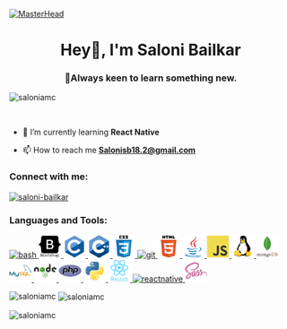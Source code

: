[![MasterHead](https://images.search.yahoo.com/images/view;_ylt=AwrgMGdBd.xl6NAMbzmJzbkF;_ylu=c2VjA3NyBHNsawNpbWcEb2lkAzZkYjQ4NGVhYjM5YmRlODMzM2M0YTk3NzlhMzk0YzkyBGdwb3MDMTEzBGl0A2Jpbmc-?back=https%3A%2F%2Fimages.search.yahoo.com%2Fsearch%2Fimages%3Fp%3Ddeveloper%2Bcoder%2Bbanner%26ei%3DUTF-8%26type%3DE210US885G0%26fr%3Dmcafee%26fr2%3Dp%253As%252Cv%253Ai%252Cm%253Asb-top%26nost%3D1%26tab%3Dorganic%26ri%3D113&w=683&h=512&imgurl=i.pinimg.com%2F736x%2F5b%2F01%2Fe5%2F5b01e5b8f939355d1b38858b23b1e4d8--computer-science-programming.jpg&rurl=https%3A%2F%2Fwww.pinterest.com%2Fpin%2F13862711326919605%2F&size=+6.6KB&p=developer+coder+banner&oid=6db484eab39bde8333c4a9779a394c92&fr2=p%3As%2Cv%3Ai%2Cm%3Asb-top&fr=mcafee&tt=Coder+wallpaper+%7C+Learn+coding+online%2C+Coding%2C+Learn+to+code&b=61&ni=140&no=113&ts=&tab=organic&sigr=.YTgxwsn1h60&sigb=bDFT.uVY4ZNF&sigi=wWfqNCkmq5h_&sigt=LNsDjQ4btuH3&.crumb=ozohoD3XZYI&fr=mcafee&fr2=p%3As%2Cv%3Ai%2Cm%3Asb-top&type=E210US885G0)](https://rishavchanda.io)
<h1 align="center">Hey👋, I'm Saloni Bailkar</h1>
<h3 align="center">💭Always keen to learn something new.</h3>

<p align="left"> <img src="https://komarev.com/ghpvc/?username=saloniamc&label=Profile%20views&color=0e75b6&style=flat" alt="saloniamc" /> </p>

<p align="left"> <a href="https://twitter.com/" target="blank"><img src="https://img.shields.io/twitter/follow/?logo=twitter&style=for-the-badge" alt="" /></a> </p>

- 🌱 I’m currently learning **React Native**

- 📫 How to reach me **Salonisb18.2@gmail.com**

<h3 align="left">Connect with me:</h3>
<p align="left">
<a href="https://linkedin.com/in/saloni-bailkar" target="blank"><img align="center" src="https://raw.githubusercontent.com/rahuldkjain/github-profile-readme-generator/master/src/images/icons/Social/linked-in-alt.svg" alt="saloni-bailkar" height="30" width="40" /></a>
</p>

<h3 align="left">Languages and Tools:</h3>
<p align="left"> <a href="https://www.gnu.org/software/bash/" target="_blank" rel="noreferrer"> <img src="https://www.vectorlogo.zone/logos/gnu_bash/gnu_bash-icon.svg" alt="bash" width="40" height="40"/> </a> <a href="https://getbootstrap.com" target="_blank" rel="noreferrer"> <img src="https://raw.githubusercontent.com/devicons/devicon/master/icons/bootstrap/bootstrap-plain-wordmark.svg" alt="bootstrap" width="40" height="40"/> </a> <a href="https://www.cprogramming.com/" target="_blank" rel="noreferrer"> <img src="https://raw.githubusercontent.com/devicons/devicon/master/icons/c/c-original.svg" alt="c" width="40" height="40"/> </a> <a href="https://www.w3schools.com/cpp/" target="_blank" rel="noreferrer"> <img src="https://raw.githubusercontent.com/devicons/devicon/master/icons/cplusplus/cplusplus-original.svg" alt="cplusplus" width="40" height="40"/> </a> <a href="https://www.w3schools.com/css/" target="_blank" rel="noreferrer"> <img src="https://raw.githubusercontent.com/devicons/devicon/master/icons/css3/css3-original-wordmark.svg" alt="css3" width="40" height="40"/> </a> <a href="https://git-scm.com/" target="_blank" rel="noreferrer"> <img src="https://www.vectorlogo.zone/logos/git-scm/git-scm-icon.svg" alt="git" width="40" height="40"/> </a> <a href="https://www.w3.org/html/" target="_blank" rel="noreferrer"> <img src="https://raw.githubusercontent.com/devicons/devicon/master/icons/html5/html5-original-wordmark.svg" alt="html5" width="40" height="40"/> </a> <a href="https://www.java.com" target="_blank" rel="noreferrer"> <img src="https://raw.githubusercontent.com/devicons/devicon/master/icons/java/java-original.svg" alt="java" width="40" height="40"/> </a> <a href="https://developer.mozilla.org/en-US/docs/Web/JavaScript" target="_blank" rel="noreferrer"> <img src="https://raw.githubusercontent.com/devicons/devicon/master/icons/javascript/javascript-original.svg" alt="javascript" width="40" height="40"/> </a> <a href="https://www.linux.org/" target="_blank" rel="noreferrer"> <img src="https://raw.githubusercontent.com/devicons/devicon/master/icons/linux/linux-original.svg" alt="linux" width="40" height="40"/> </a> <a href="https://www.mongodb.com/" target="_blank" rel="noreferrer"> <img src="https://raw.githubusercontent.com/devicons/devicon/master/icons/mongodb/mongodb-original-wordmark.svg" alt="mongodb" width="40" height="40"/> </a> <a href="https://www.mysql.com/" target="_blank" rel="noreferrer"> <img src="https://raw.githubusercontent.com/devicons/devicon/master/icons/mysql/mysql-original-wordmark.svg" alt="mysql" width="40" height="40"/> </a> <a href="https://nodejs.org" target="_blank" rel="noreferrer"> <img src="https://raw.githubusercontent.com/devicons/devicon/master/icons/nodejs/nodejs-original-wordmark.svg" alt="nodejs" width="40" height="40"/> </a> <a href="https://www.php.net" target="_blank" rel="noreferrer"> <img src="https://raw.githubusercontent.com/devicons/devicon/master/icons/php/php-original.svg" alt="php" width="40" height="40"/> </a> <a href="https://www.python.org" target="_blank" rel="noreferrer"> <img src="https://raw.githubusercontent.com/devicons/devicon/master/icons/python/python-original.svg" alt="python" width="40" height="40"/> </a> <a href="https://reactjs.org/" target="_blank" rel="noreferrer"> <img src="https://raw.githubusercontent.com/devicons/devicon/master/icons/react/react-original-wordmark.svg" alt="react" width="40" height="40"/> </a> <a href="https://reactnative.dev/" target="_blank" rel="noreferrer"> <img src="https://reactnative.dev/img/header_logo.svg" alt="reactnative" width="40" height="40"/> </a> <a href="https://sass-lang.com" target="_blank" rel="noreferrer"> <img src="https://raw.githubusercontent.com/devicons/devicon/master/icons/sass/sass-original.svg" alt="sass" width="40" height="40"/> </a> </p>

<p><img align="left" src="https://github-readme-stats.vercel.app/api/top-langs?username=saloniamc&show_icons=true&locale=en&layout=compact" alt="saloniamc" /></p>

<p>&nbsp;<img align="center" src="https://github-readme-stats.vercel.app/api?username=saloniamc&show_icons=true&locale=en" alt="saloniamc" /></p>

<p><img align="center" src="https://github-readme-streak-stats.herokuapp.com/?user=saloniamc&" alt="saloniamc" /></p>



<!--
**saloniamc/saloniamc** is a ✨ _special_ ✨ repository because its `README.md` (this file) appears on your GitHub profile.

Here are some ideas to get you started:

- 🔭 I’m currently working on ...
- 🌱 I’m currently learning ...
- 👯 I’m looking to collaborate on ...
- 🤔 I’m looking for help with ...
- 💬 Ask me about ...
- 📫 How to reach me: ...
- 😄 Pronouns: ...
- ⚡ Fun fact: ...
-->
